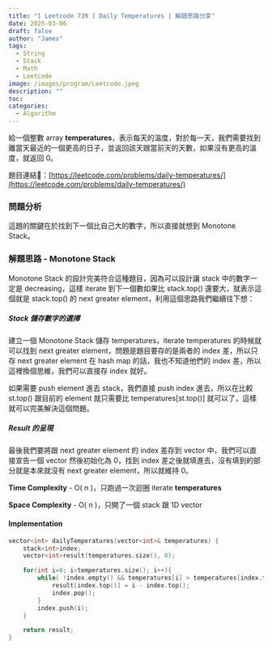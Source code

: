 ```yaml
---
title: "[ Leetcode 739 ] Daily Temperatures | 解題思路分享"
date: 2025-03-06
draft: false
author: "James"
tags:
  - String
  - Stack
  - Math
  - Leetcode
image: /images/program/Leetcode.jpeg
description: ""
toc: 
categories:
  - Algorithm
---
```


給一個整數 array **temperatures**，表示每天的溫度，對於每一天，我們需要找到離當天最近的一個更高的日子，並返回該天跟當前天的天數，如果沒有更高的溫度，就返回 0。

題目連結🔗：[https://leetcode.com/problems/daily-temperatures/](https://leetcode.com/problems/daily-temperatures/)

### **問題分析**

這題的關鍵在於找到下一個比自己大的數字，所以直接就想到 Monotone Stack。

### **解題思路 - Monotone Stack**

Monotone Stack 的設計完美符合這種題目，因為可以設計讓 stack 中的數字一定是 decreasing，這樣 iterate 到下一個數如果比 stack.top() 還要大，就表示這個就是 stack.top() 的 next greater element，利用這個思路我們繼續往下想：

##### **Stack 儲存數字的選擇**

建立一個 Monotone Stack 儲存 temperatures，iterate temperatures 的時候就可以找到 next greater element，問題是題目要存的是兩者的 index 差，所以只存 next greater element 在 hash map 的話，我也不知道他們的 index 差，所以這裡換個思維，我們可以直接存 index 就好。

如果需要 push element 進去 stack，我們直接 push index 進去，所以在比較 st.top() 跟目前的 element 就只需要比 temperatures[st.top()] 就可以了，這樣就可以完美解決這個問題。

##### **Result 的呈現**

最後我們要將跟 next greater element 的 index 差存到 vector 中，我們可以直接宣告一個 vector 然後初始化為 0，找到 index 差之後就填進去，沒有填到的部分就是本來就沒有 next greater element，所以就維持 0。

**Time Complexity** - O( n )，只跑過一次迴圈 iterate **temperatures**

**Space Complexity** - O( n )，只開了一個 stack 跟 1D vector

#### **Implementation**
```cpp
vector<int> dailyTemperatures(vector<int>& temperatures) {
    stack<int>index;
    vector<int>result(temperatures.size(), 0);

    for(int i=0; i<temperatures.size(); i++){
        while( !index.empty() && temperatures[i] > temperatures[index.top()]) {
            result[index.top()] = i - index.top();
            index.pop();
        }
        index.push(i);
    }

    return result;
}
```


